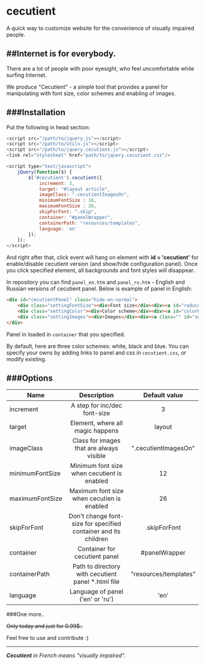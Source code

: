 # cecutient
A quick way to customize website for the convenience of visually impaired people.

##Internet is for everybody.
------
There are a lot of people with poor eyesight, who feel uncomfortable while surfing Internet.

We produce "Cecutient" - a simple tool that provides a panel for manipulating with font size, color schemes and enabling of images.

###Installation
------
Put the following in head section:

```javascript
<script src="/path/to/jquery.js"></script>
<script src="/path/to/utils.js"></script>
<script src="/path/to/jquery.cecutient.js"></script>
<link rel="stylesheet" href="path/to/jquery.cecutient.css"/>

<script type="text/javascript">
	jQuery(function($) {
		$('#cecutient').cecutient({
			increment: 3,
			target: "#layout article",
			imageClass: ".cecutientImagesOn",
			minimumFontSize : 16,
			maximumFontSize : 20,
			skipForFont: ".skip",
			container: "#panelWrapper",
			containerPath: "resources/templates",
			language: 'en'
		});
	});
</script>
```

And right after that, click event will hang on element with **id = 'cecutient'** for enable/disable cecutient version (and show/hide configuration panel).
Once you click specified element, all backgrounds and font styles will disappear.

In repository you can find `panel_en.htm` and `panel_ru.htm` - English and Russian versions of cecutient panel. Below is example of panel in English:

```html
<div id="cecutientPanel" class="hide-on-normal">
	<div class="settingFontSize"><div>Font size</div><div><a id="reduceFontSize" href="#"><span>-</span></a><a id="increaseFontSize" href="#"><span>+</span></a></div></div>
	<div class="settingColor"><div>Color scheme</div><div><a id="colorWhite" href="#"></a><a id="colorBlack" href="#"></a><a id="colorBlue" href="#"></a></div></div>
	<div class="settingImages"><div>Images</div><div><a class="" id="switchOnImages" href="#"><span>On</span></a><a class="current" id="switchOffImages" href="#"><span>Off</span></a></div></div>
</div>
```

Panel in loaded in `container` that you specified.

By default, here are three color schemes: white, black and blue. You can specify your owns by adding links to panel and css in `cecutient.css`, or modify existing.

###Options
------

| Name | Description | Default value |
| ------------- |:-------------:| :-----:|
| increment      | A step for inc/dec font-size | 3 |
| target     | Element, where all magic happens  |  layout |
| imageClass | Class for images that are always visible  | ".cecutientImagesOn" |
| minimumFontSize | Minimum font size when cecutient is enabled |  12 |
| maximumFontSize | Maximum font size when cecutien is enabled  | 26 |
| skipForFont | Don't change font-size for specified container and its children  | .skipForFont |
| container | Container for cecutient panel  | #panelWrapper |
| containerPath | Path to directory with cecutient panel *.html file  | "resources/templates" |
| language | Language of panel ('en' or 'ru')  | 'en' |

###One more..

~~Only today and just for 0.99$..~~

Feel free to use and contribute :)

------
_**Cecutient** in French means "visually impaired"._